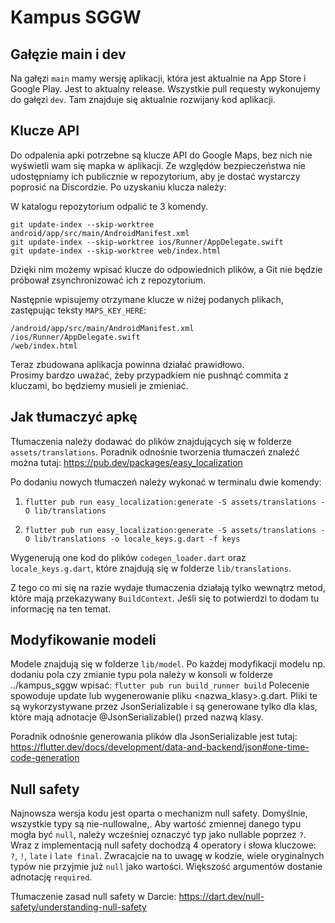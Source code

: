 # Kampus SGGW

## Gałęzie main i dev
Na gałęzi ```main``` mamy wersję aplikacji, która jest aktualnie na App Store i Google Play. Jest to aktualny release. Wszystkie pull requesty wykonujemy do gałęzi ```dev```. Tam znajduje się aktualnie rozwijany kod aplikacji.

## Klucze API
Do odpalenia apki potrzebne są klucze API do Google Maps, bez nich nie wyświetli wam się mapka w aplikacji. 
Ze względów bezpieczeństwa nie udostępniamy ich publicznie w repozytorium, aby je dostać wystarczy poprosić na Discordzie. Po uzyskaniu klucza należy:

W katalogu repozytorium odpalić te 3 komendy.
```
git update-index --skip-worktree android/app/src/main/AndroidManifest.xml
git update-index --skip-worktree ios/Runner/AppDelegate.swift
git update-index --skip-worktree web/index.html
```
Dzięki nim możemy wpisać klucze do odpowiednich plików, a Git nie będzie próbował zsynchronizować
ich z repozytorium.

Następnie wpisujemy otrzymane klucze w niżej podanych plikach, zastępując teksty `MAPS_KEY_HERE`:
```
/android/app/src/main/AndroidManifest.xml
/ios/Runner/AppDelegate.swift
/web/index.html
```
Teraz zbudowana aplikacja powinna działać prawidłowo.  
Prosimy bardzo uważać, żeby przypadkiem nie pushnąć commita z kluczami, bo będziemy musieli je zmieniać.

## Jak tłumaczyć apkę
Tłumaczenia należy dodawać do plików znajdujących się w folderze ```assets/translations```.
Poradnik odnośnie tworzenia tłumaczeń znaleźć można tutaj: https://pub.dev/packages/easy_localization

Po dodaniu nowych tłumaczeń należy wykonać w terminalu dwie komendy:

1) ```flutter pub run easy_localization:generate -S assets/translations -O lib/translations```

2) ```flutter pub run easy_localization:generate -S assets/translations -O lib/translations -o locale_keys.g.dart -f keys```

Wygenerują one kod do plików ```codegen_loader.dart``` oraz ```locale_keys.g.dart```, które znajdują się w folderze ```lib/translations```.

Z tego co mi się na razie wydaje tłumaczenia działają tylko wewnątrz metod, które mają przekazywany ```BuildContext```. Jeśli się to potwierdzi to dodam tu informację na ten temat.

## Modyfikowanie modeli
Modele znajdują się w folderze ```lib/model```.
Po każdej modyfikacji modelu np. dodaniu pola czy zmianie typu pola należy w konsoli w folderze ../kampus_sggw wpisać:
```flutter pub run build_runner build```
Polecenie spowoduje update lub wygenerowanie pliku <nazwa_klasy>.g.dart. Pliki te są wykorzystywane przez JsonSerializable i są generowane tylko dla klas, które mają adnotacje @JsonSerializable() przed nazwą klasy.

Poradnik odnośnie generowania plików dla JsonSerializable jest tutaj: https://flutter.dev/docs/development/data-and-backend/json#one-time-code-generation

## Null safety
Najnowsza wersja kodu jest oparta o mechanizm null safety. Domyślnie, wszystkie typy są nie-nullowalne,. Aby wartość zmiennej danego typu mogła być ```null```, należy wcześniej oznaczyć typ jako nullable poprzez ```?```. Wraz z implementacją null safety dochodzą 4 operatory i słowa kluczowe: ```?```, ```!```, ```late``` i ```late final```.
Zwracajcie na to uwagę w kodzie, wiele oryginalnych typów nie przyjmie już ```null``` jako wartości. Większość argumentów dostanie adnotację ```required```. 

Tłumaczenie zasad null safety w Darcie: https://dart.dev/null-safety/understanding-null-safety